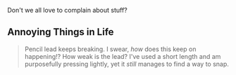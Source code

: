 Don't we all love to complain about stuff?


## Annoying Things in Life

> Pencil lead keeps breaking.
I swear, *how* does this keep on happening!? How weak is the lead? I've used a short length and am purposefully pressing lightly, yet it *still* manages to find a way to snap.
